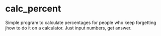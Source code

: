 # calc_percent
Simple program to calculate percentages for people who keep forgetting jhow to do it on a calculator. Just input numbers, get answer.
